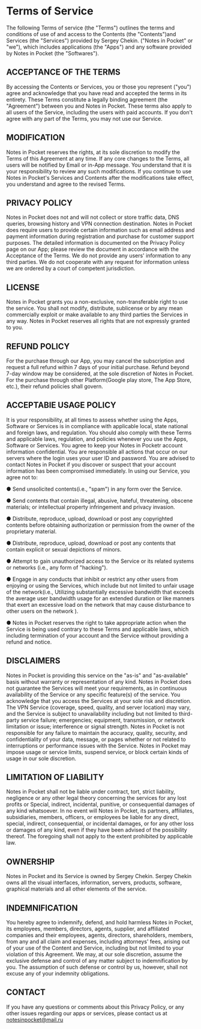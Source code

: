 # Terms of Service

The following Terms of service (the "Terms") outlines the terms and conditions of use of and access to the Contents (the "Contents")and Services (the "Services") provided by Sergey Chekin. ("Notes in Pocket" or "we"), which includes applications (the "Apps") and any software provided by Notes in Pocket (the "Softwares").

## ACCEPTANCE OF THE TERMS

By accessing the Contents or Services, you or those you represent ("you") agree and acknowledge that you have read and accepted the terms in its entirety. These Terms constitute a legally binding agreement (the "Agreement") between you and Notes in Pocket. These terms also apply to all users of the Service, including the users with paid accounts. If you don't agree with any part of the Terms, you may not use our Service.

## MODIFICATION

Notes in Pocket reserves the rights, at its sole discretion to modify the Terms of this Agreement at any time. If any core changes to the Terms, all users will be notified by Email or in-App message. You understand that it is your responsibility to review any such modifications. If you continue to use Notes in Pocket's Services and Contents after the modifications take effect, you understand and agree to the revised Terms.

## PRIVACY POLICY

Notes in Pocket does not and will not collect or store traffic data, DNS queries, browsing history and VPN connection destination.
Notes in Pocket does require users to provide certain information such as email address and payment information during registration and purchase for customer support purposes. The detailed information is documented on the Privacy Policy page on our App; please review the document in accordance with the Acceptance of the Terms.
We do not provide any users' information to any third parties. We do not cooperate with any request for information unless we are ordered by a court of competent jurisdiction.

## LICENSE

Notes in Pocket grants you a non-exclusive, non-transferable right to use the service. You shall not modify, distribute, sublicense or by any mean commercially exploit or make available to any third parties the Services in any way.
Notes in Pocket reserves all rights that are not expressly granted to you.

## REFUND POLICY

For the purchase through our App, you may cancel the subscription and request a full refund within 7 days of your initial purchase. Refund beyond 7-day window may be considered, at the sole discretion of Notes in Pocket.
For the purchase through other Platform(Google play store, The App Store, etc.), their refund policies shall govern.

## ACCEPTABlE USAGE POLICY

It is your responsibility, at all times to assess whether using the Apps, Software or Services is in compliance with applicable local, state national and foreign laws, and regulation. You should also comply with these Terms and applicable laws, regulation, and policies whenever you use the Apps, Software or Services.
You agree to keep your Notes in Pocketr account information confidential. You are responsible all actions that occur on our servers where the login uses your user ID and password. You are advised to contact Notes in Pocket if you discover or suspect that your account information has been compromised immediately.
In using our Service, you agree not to:

● Send unsolicited contents(i.e., "spam") in any form over the Service.

● Send contents that contain illegal, abusive, hateful, threatening, obscene materials;
or intellectual property infringement and privacy invasion.

● Distribute, reproduce, upload, download or post any copyrighted contents before
obtaining authorization or permission from the owner of the proprietary material.

● Distribute, reproduce, upload, download or post any contents that contain explicit or
sexual depictions of minors.

● Attempt to gain unauthorized access to the Service or its related systems or networks
(i.e., any form of "hacking").

● Engage in any conducts that inhibit or restrict any other users from enjoying or using
the Services, which include but not limited to unfair usage of the network(i.e., Utilizing substantially excessive bandwidth that exceeds the average user bandwidth usage for an extended duration or like manners that exert an excessive load on the network that may cause disturbance to other users on the network ).

● Notes in Pocket reserves the right to take appropriate action when the Service is being used contrary to these Terms and applicable laws, which including termination of your account and the Service without providing a refund and notice.

## DISCLAIMERS

Notes in Pocket is providing this service on the "as-is" and "as-available" basis without warranty or representation of any kind. Notes in Pocket does not guarantee the Services will meet your requirements, as in continuous availability of the Service or any specific feature(s) of the service. You acknowledge that you access the Services at your sole risk and discretion.
The VPN Service (coverage, speed, quality, and server location) may vary, and the Service is subject to unavailability including but not limited to third-party service failure; emergencies; equipment, transmission, or network limitation or issue; interference or signal strength. Notes in Pocket is not responsible for any failure to maintain the accuracy, quality, security, and confidentiality of your data, message, or pages whether or not related to interruptions or performance issues with the Service.
Notes in Pocket may impose usage or service limits, suspend service, or block certain kinds of usage in our sole discretion.

## LIMITATION OF LIABILITY

Notes in Pocket shall not be liable under contract, tort, strict liability, negligence or any other legal theory concerning the services for any lost profits or Special, indirect, incidental, punitive, or consequential damages of any kind whatsoever. In no event will Notes in Pocket, its partners, affiliates, subsidiaries, members, officers, or employees be liable for any direct, special, indirect, consequential, or incidental damages, or for any other loss or damages of any kind, even if they have been advised of the possibility thereof. The foregoing shall not apply to the extent prohibited by applicable law.

## OWNERSHIP

Notes in Pocket and its Service is owned by Sergey Chekin. Sergey Chekin owns all the visual interfaces, information, servers, products, software, graphical materials and all other elements of the service.

## INDEMNIFICATION

You hereby agree to indemnify, defend, and hold harmless Notes in Pocket, its employees, members, directors, agents, supplier, and affiliated companies and their employees, agents, directors, shareholders, members, from any and all claim and expenses, including attorneys' fees, arising out of your use of the Content and Service, including but not limited to your violation of this Agreement. We may, at our sole discretion, assume the exclusive defense and control of any matter subject to indemnification by you. The assumption of such defense or control by us, however, shall not excuse any of your indemnity obligations.

## CONTACT

If you have any questions or comments about this Privacy Policy, or any other issues regarding our apps or services, please contact us at notesinpocket@mail.ru
